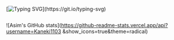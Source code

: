 


[![Typing SVG](https://readme-typing-svg.herokuapp.com?color=%2336BCF7&center=true&vCenter=true&width=600&lines=Hi+there+👋,+I+am+ken+kaneki;+Welcome+to+My+Profile+!;Always+learning+new+things+!+!+!)](https://git.io/typing-svg)


<img width="0" src="https://visitor-badge.glitch.me/badge?page_id=Kaneki1103
" />

![Asim's GitHub stats](https://github-readme-stats.vercel.app/api?username=Kaneki1103
&show_icons=true&theme=radical)
